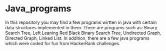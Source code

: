 # Java_programs
In this repository you may find a few programs wirtten in java with certain data structures implemented in them. 
There are programs such as: Binary Search Tree, Left Leaning Red Black Binary Search Tree, Undirected Graph, Directed Graph, Linked List. 
In addition, there are a few java programs which were coded for fun from HackerRank challenges. 
